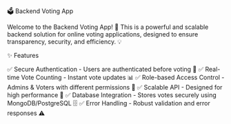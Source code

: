 🗳️ Backend Voting App

Welcome to the Backend Voting App! 🚀 
This is a powerful and scalable backend solution for online voting applications, designed to ensure transparency, security, and efficiency. 💡

✨ Features

✅ Secure Authentication - Users are authenticated before voting 🔐
✅ Real-time Vote Counting - Instant vote updates 📊
✅ Role-based Access Control - Admins & Voters with different permissions 👥
✅ Scalable API - Designed for high performance 🚀
✅ Database Integration - Stores votes securely using MongoDB/PostgreSQL 🗄️
✅ Error Handling - Robust validation and error responses ⚠️

